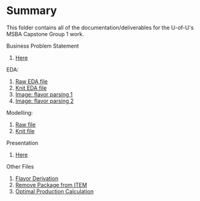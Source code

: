 # Summary
This folder contains all of the documentation/deliverables for the U-of-U's MSBA Capstone Group 1 work.

Business Problem Statement
1. [Here](https://github.com/AidenCoutin/AidenCoutin.github.io/tree/main/ProjectDeliverables/Business%20Problem%20Statement_Capstone.docx)

EDA:
1. [Raw EDA file](https://github.com/AidenCoutin/AidenCoutin.github.io/tree/main/ProjectDeliverables/Group1_EDA_HTML.Rmd)
2. [Knit EDA file](https://github.com/AidenCoutin/AidenCoutin.github.io/tree/main/ProjectDeliverables/Group1_EDA_HTML.html)
3. [Image: flavor parsing 1](https://github.com/AidenCoutin/AidenCoutin.github.io/tree/main/ProjectDeliverables/FW_p1_AidenSupplemental.png)
4. [Image: flavor parsing 2](https://github.com/AidenCoutin/AidenCoutin.github.io/tree/main/ProjectDeliverables/FW_p2_AidenSupplemental.png)

Modelling:
1. [Raw file](https://github.com/AidenCoutin/AidenCoutin.github.io/tree/main/ProjectDeliverables/Group1_FinalModel_r3.Rmd)
2. [Knit file](https://github.com/AidenCoutin/AidenCoutin.github.io/tree/main/ProjectDeliverables/Group1_FinalModel_r3.html)

Presentation
1. [Here](https://github.com/AidenCoutin/AidenCoutin.github.io/tree/main/ProjectDeliverables/Group1_Final%20Presentation.pdf)

Other Files
1. [Flavor Derivation](https://github.com/AidenCoutin/AidenCoutin.github.io/tree/main/ProjectDeliverables/EDA_ITEM.Rmd)
2. [Remove Package from ITEM](https://github.com/AidenCoutin/AidenCoutin.github.io/tree/main/ProjectDeliverables/snippet_1.R)
3. [Optimal Production Calculation](https://github.com/AidenCoutin/AidenCoutin.github.io/tree/main/ProjectDeliverables/OptimalProduction.Rmd)


